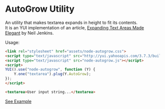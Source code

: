 AutoGrow Utility
================

An utility that makes textarea expands in height to fit its contents.<br>
It is an YUI implementation of an article, [Expanding Text Areas Made Elegant](http://www.alistapart.com/articles/expanding-text-areas-made-elegant/) by Neil Jenkins.

Usage:

````html
<link rel="stylesheet" href="assets/node-autogrow.css">
<script type="text/javascript" src="http://yui.yahooapis.com/3.7.3/build/yui/yui-min.js"></script>
<script type="text/javascript" src="node-autogrow.js"></script>
<script>
YUI().use("node-autogrow", function (Y) {
    Y.one("textarea").plug(Y.AutoGrow);
});
</script>

<textarea>User input string...</textarea>
````

[See Example](http://josephj.com/lab/2012/node-autogrow/sample/demo.html)
